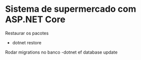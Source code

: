 # Sistema de supermercado com ASP.NET Core

Restaurar os pacotes
- dotnet restore

Rodar migrations no banco
-dotnet ef database update
